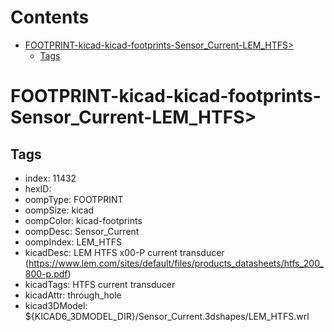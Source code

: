 



Contents
========

* [FOOTPRINT-kicad-kicad-footprints-Sensor_Current-LEM_HTFS>](#footprint-kicad-kicad-footprints-sensor_current-lem_htfs)
	* [Tags](#tags)

# FOOTPRINT-kicad-kicad-footprints-Sensor_Current-LEM_HTFS>

## Tags

- index: 11432
- hexID: 
- oompType: FOOTPRINT
- oompSize: kicad
- oompColor: kicad-footprints
- oompDesc: Sensor_Current
- oompIndex: LEM_HTFS
- kicadDesc: LEM HTFS x00-P current transducer (https://www.lem.com/sites/default/files/products_datasheets/htfs_200_800-p.pdf)
- kicadTags: HTFS current transducer
- kicadAttr: through_hole
- kicad3DModel: ${KICAD6_3DMODEL_DIR}/Sensor_Current.3dshapes/LEM_HTFS.wrl
